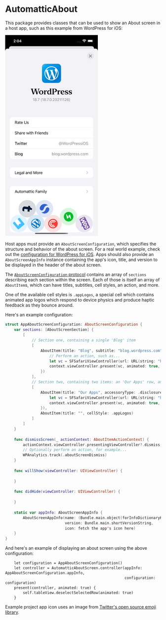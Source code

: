 # AutomatticAbout

This package provides classes that can be used to show an About screen in a host app, such as this example from WordPress for iOS:

<img src="Images/about-screen.png" width=300 alt="A screenshot of the WordPress for iOS About screen">

Host apps must provide an `AboutScreenConfiguration`, which specifies the structure and behavior of the about screen. For a real world example, check out the [configuration for WordPress for iOS](https://github.com/wordpress-mobile/WordPress-iOS/blob/develop/WordPress/Classes/ViewRelated/Me/App%20Settings/About/AppAboutScreenConfiguration.swift). Apps should also provide an `AboutScreenAppInfo` instance containing the app's icon, title, and version to be displayed in the header of the about screen.

The [`AboutScreenConfiguration` protocol](https://github.com/Automattic/AutomatticAbout-Swift/blob/main/Sources/AutomatticAbout/AboutScreenConfiguration.swift) contains an array of `sections` describing each section within the screen. Each of those is itself an array of `AboutItem`s, which can have titles, subtitles, cell styles, an action, and more.

One of the available cell styles is `.appLogos`, a special cell which contains animated app logos which respond to device physics and produce haptic feedback as they bounce around.

Here's an example configuration: 

```swift
struct AppAboutScreenConfiguration: AboutScreenConfiguration {
    var sections: [AboutScreenSection] {
        [
            // Section one, containing a single 'Blog' item
            [
                AboutItem(title: "Blog", subtitle: "blog.wordpress.com", cellStyle: .subtitle, action: { context in
                    // Perform an action, such as...
                    let vc = SFSafariViewController(url: URL(string: "https://blog.wordpress.com")!)
                    context.viewController.present(vc, animated: true, completion: nil)
                })
            ],
            // Section two, containing two items: an 'Our Apps' row, and a special cell containing animated app icons
            [
                AboutItem(title: "Our Apps", accessoryType: .disclosureIndicator, hidesSeparator: true, action: { context in
                    let vc = SFSafariViewController(url: URL(string: "https://example.com")!)
                    context.viewController.present(vc, animated: true, completion: nil)
                }),
                AboutItem(title: "", cellStyle: .appLogos)
            ]
        ]
    }

    func dismissScreen(_ actionContext: AboutItemActionContext) {
        actionContext.viewController.presentingViewController?.dismiss(animated: true)
        // Optionally perform an action, for example...
        WPAnalytics.track(.aboutScreenDismiss)
    }

    func willShow(viewController: UIViewController) {

    }

    func didHide(viewController: UIViewController) {

    }
    
    static var appInfo: AboutScreenAppInfo {
        AboutScreenAppInfo(name: (Bundle.main.object(forInfoDictionaryKey: "CFBundleDisplayName") as? String) ?? "",
                           version: Bundle.main.shortVersionString,
                           icon: fetch the app's icon here)
    }
}
```

And here's an example of displaying an about screen using the above configuration:

```
    let configuration = AppAboutScreenConfiguration()
    let controller = AutomatticAboutScreen.controller(appInfo: AppAboutScreenConfiguration.appInfo,
                                                      configuration: configuration)
    present(controller, animated: true) {
        self.tableView.deselectSelectedRow(animated: true)
    }
```

Example project app icon uses an image from [Twitter's open source emoji library](https://twemoji.twitter.com).
